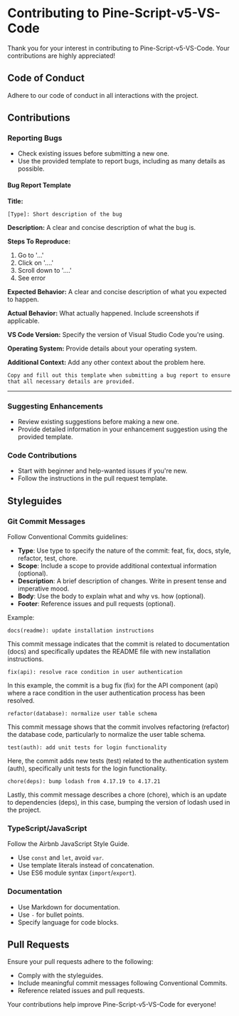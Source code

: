 # Contributing to Pine-Script-v5-VS-Code

Thank you for your interest in contributing to Pine-Script-v5-VS-Code. Your contributions are highly appreciated!

## Code of Conduct

Adhere to our code of conduct in all interactions with the project.

## Contributions

### Reporting Bugs

- Check existing issues before submitting a new one.
- Use the provided template to report bugs, including as many details as possible.

#### Bug Report Template

**Title:**

`[Type]: Short description of the bug`

**Description:**
A clear and concise description of what the bug is.

**Steps To Reproduce:**
1. Go to '...'
2. Click on '....'
3. Scroll down to '....'
4. See error

**Expected Behavior:**
A clear and concise description of what you expected to happen.

**Actual Behavior:**
What actually happened. Include screenshots if applicable.

**VS Code Version:**
Specify the version of Visual Studio Code you're using.

**Operating System:**
Provide details about your operating system.

**Additional Context:**
Add any other context about the problem here.

`Copy and fill out this template when submitting a bug report to ensure that all necessary details are provided.`

---

### Suggesting Enhancements

- Review existing suggestions before making a new one.
- Provide detailed information in your enhancement suggestion using the provided template.

### Code Contributions

- Start with beginner and help-wanted issues if you're new.
- Follow the instructions in the pull request template.

## Styleguides

### Git Commit Messages

Follow Conventional Commits guidelines:

- **Type**: Use type to specify the nature of the commit: feat, fix, docs, style, refactor, test, chore.
- **Scope**: Include a scope to provide additional contextual information (optional).
- **Description**: A brief description of changes. Write in present tense and imperative mood.
- **Body**: Use the body to explain what and why vs. how (optional).
- **Footer**: Reference issues and pull requests (optional).

Example:

`docs(readme): update installation instructions`

This commit message indicates that the commit is related to documentation (docs) and specifically updates the README file with new installation instructions.

`fix(api): resolve race condition in user authentication`

In this example, the commit is a bug fix (fix) for the API component (api) where a race condition in the user authentication process has been resolved.

`refactor(database): normalize user table schema`

This commit message shows that the commit involves refactoring (refactor) the database code, particularly to normalize the user table schema.

`test(auth): add unit tests for login functionality`

Here, the commit adds new tests (test) related to the authentication system (auth), specifically unit tests for the login functionality.

`chore(deps): bump lodash from 4.17.19 to 4.17.21`

Lastly, this commit message describes a chore (chore), which is an update to dependencies (deps), in this case, bumping the version of lodash used in the project.

### TypeScript/JavaScript

Follow the Airbnb JavaScript Style Guide.

- Use `const` and `let`, avoid `var`.
- Use template literals instead of concatenation.
- Use ES6 module syntax (`import`/`export`).

### Documentation

- Use Markdown for documentation.
- Use `-` for bullet points.
- Specify language for code blocks.

## Pull Requests

Ensure your pull requests adhere to the following:

- Comply with the styleguides.
- Include meaningful commit messages following Conventional Commits.
- Reference related issues and pull requests.

Your contributions help improve Pine-Script-v5-VS-Code for everyone!

